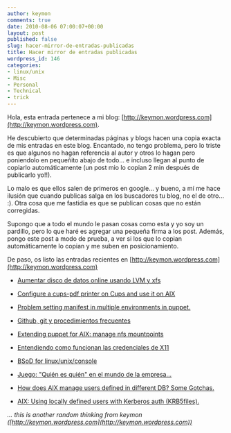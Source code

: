 ```yaml
---
author: keymon
comments: true
date: 2010-08-06 07:00:07+00:00
layout: post
published: false
slug: hacer-mirror-de-entradas-publicadas
title: Hacer mirror de entradas publicadas
wordpress_id: 146
categories:
- linux/unix
- Misc
- Personal
- Technical
- trick
---
```


Hola, esta entrada pertenece a mi blog: [http://keymon.wordpress.com](http://keymon.wordpress.com).

He descubierto que determinadas páginas y blogs hacen una copia exacta de mis entradas en este blog. Encantado, no tengo problema, pero lo triste es que algunos no hagan referencia al autor y otros lo hagan pero poniendolo en pequeñito abajo de todo... e incluso llegan al punto de copiarlo automáticamente (un post mio lo copian 2 min después de publicarlo yo!!).

Lo malo es que ellos salen de primeros en google... y bueno, a mí me hace ilusión que cuando publicas salga en los buscadores tu blog, no el de otro... :). Otra cosa que me fastidia es que se publican cosas que no están corregidas.

Supongo que a todo el mundo le pasan cosas como esta y yo soy un pardillo, pero lo que haré es agregar una pequeña firma a los post. Además, pongo este post a modo de prueba, a ver si los que lo copian automáticamente lo copian y me suben en posicionamiento.

De paso, os listo las entradas recientes en [http://keymon.wordpress.com](http://keymon.wordpress.com)



	
  * [Aumentar  disco de datos online usando LVM y xfs](../2010/08/05/aumentar-disco-de-datos-online-usando-lvm-y-xfs/)

	
  * [Configure  a cups-pdf printer on Cups and use it on AIX](../2010/07/29/configure-a-cups-pdf-printer-on-cups-and-use-it-on-aix/)

	
  * [Problem  setting manifest in multiple environments in puppet.](../2010/06/22/problem-setting-manifest-in-multiple-environments-in-puppet/)

	
  * [Github,  git y procedimientos frecuentes](../2010/06/10/github-git-y-procedimientos-frecuentes/)

	
  * [Extending  puppet for AIX: manage nfs mountpoints](../2010/06/08/extending-puppet-for-aix-manage-nfs-mountpoints/)

	
  * [Entendiendo  como funcionan las credenciales de X11](../2010/06/08/entendiendo-como-funcionan-las-credenciales-de-x11/)

	
  * [BSoD  for linux/unix/console](../2010/06/07/bsod-for-linuxunixconsole/)

	
  * [Juego:  "Quién es quién" en el mundo de la empresa...](../2010/06/07/juego-quien-es-quien-en-el-mundo-de-la-empresa/)

	
  * [How  does AIX manage users defined in different DB? Some Gotchas.](../2010/06/01/how-does-aix-manage-users-defined-in-different-db-some-gotchas/)

	
  * [AIX:  Using locally defined users with Kerberos auth (KRB5files). ](../2010/05/31/aix-using-locally-defined-users-with-kerberos-auth-krb5files/)


_... this is another random thinking from keymon ([http://keymon.wordpress.com](http://keymon.wordpress.com))_

